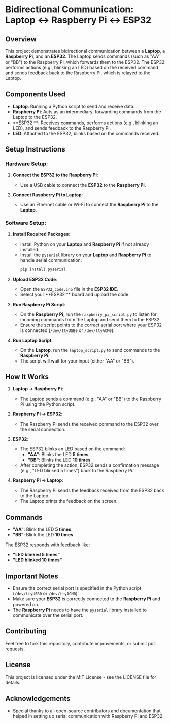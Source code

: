# Bidirectional Communication: Laptop ↔ Raspberry Pi ↔ ESP32

## Overview
This project demonstrates bidirectional communication between a **Laptop**, a **Raspberry Pi**, and an **ESP32**. The Laptop sends commands (such as "AA" or "BB") to the Raspberry Pi, which forwards them to the ESP32. The ESP32 performs actions (e.g., blinking an LED) based on the received command and sends feedback back to the Raspberry Pi, which is relayed to the Laptop.

## Components Used
- **Laptop**: Running a Python script to send and receive data.
- **Raspberry Pi**: Acts as an intermediary, forwarding commands from the Laptop to the ESP32.
- **ESP32 **: Receives commands, performs actions (e.g., blinking an LED), and sends feedback to the Raspberry Pi.
- **LED**: Attached to the ESP32, blinks based on the commands received.

## Setup Instructions

### Hardware Setup:
1. **Connect the ESP32 to the Raspberry Pi**:
   - Use a USB cable to connect the **ESP32** to the **Raspberry Pi**.

2. **Connect Raspberry Pi to Laptop**:
   - Use an Ethernet cable or Wi-Fi to connect the **Raspberry Pi** to the **Laptop**.

### Software Setup:
1. **Install Required Packages**:
   - Install Python on your **Laptop** and **Raspberry Pi** if not already installed.
   - Install the `pyserial` library on your **Laptop** and **Raspberry Pi** to handle serial communication:
     ```bash
     pip install pyserial
     ```

2. **Upload ESP32 Code**:
   - Open the `ESP32_code.ino` file in the **ESP32 IDE**.
   - Select your **ESP32 ** board and upload the code.

3. **Run Raspberry Pi Script**:
   - On the **Raspberry Pi**, run the `raspberry_pi_script.py` to listen for incoming commands from the Laptop and send them to the ESP32.
   - Ensure the script points to the correct serial port where your ESP32 is connected (`/dev/ttyUSB0` or `/dev/ttyACM0`).

4. **Run Laptop Script**:
   - On the **Laptop**, run the `laptop_script.py` to send commands to the **Raspberry Pi**.
   - The script will wait for your input (either "AA" or "BB").

## How It Works

1. **Laptop → Raspberry Pi**:
   - The Laptop sends a command (e.g., "AA" or "BB") to the Raspberry Pi using the Python script.

2. **Raspberry Pi → ESP32**:
   - The Raspberry Pi sends the received command to the ESP32 over the serial connection.

3. **ESP32**:
   - The ESP32 blinks an LED based on the command:
     - **"AA"**: Blinks the LED **5 times**.
     - **"BB"**: Blinks the LED **10 times**.
   - After completing the action, ESP32 sends a confirmation message (e.g., "LED blinked 5 times") back to the Raspberry Pi.

4. **Raspberry Pi → Laptop**:
   - The Raspberry Pi sends the feedback received from the ESP32 back to the Laptop.
   - The Laptop prints the feedback on the screen.

## Commands
- **"AA"**: Blink the LED **5 times**.
- **"BB"**: Blink the LED **10 times**.

The ESP32 responds with feedback like:
- **"LED blinked 5 times"**
- **"LED blinked 10 times"**

## Important Notes

- Ensure the correct serial port is specified in the Python script (`/dev/ttyUSB0` or `/dev/ttyACM0`).
- Make sure your **ESP32** is correctly connected to the **Raspberry Pi** and powered on.
- The **Raspberry Pi** needs to have the `pyserial` library installed to communicate over the serial port.

## Contributing
Feel free to fork this repository, contribute improvements, or submit pull requests.

## License
This project is licensed under the MIT License - see the LICENSE file for details.

## Acknowledgements
- Special thanks to all open-source contributors and documentation that helped in setting up serial communication with Raspberry Pi and ESP32.
